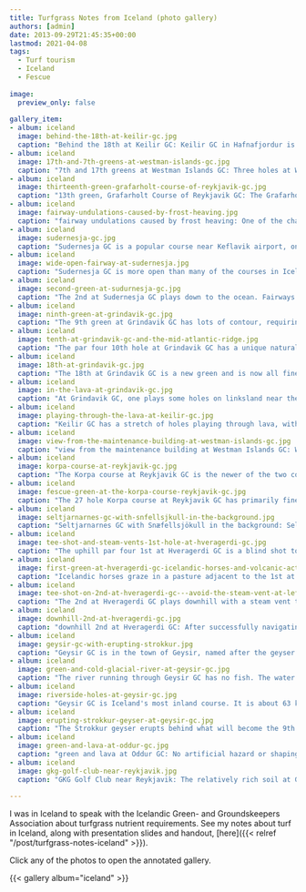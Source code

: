 ```yaml
---
title: Turfgrass Notes from Iceland (photo gallery)
authors: [admin]
date: 2013-09-29T21:45:35+00:00
lastmod: 2021-04-08
tags:
  - Turf tourism
  - Iceland
  - Fescue
  
image:
  preview_only: false
  
gallery_item:
- album: iceland
  image: behind-the-18th-at-keilir-gc.jpg
  caption: "Behind the 18th at Keilir GC: Keilir GC in Hafnafjordur is one of the busiest clubs in Iceland"
- album: iceland
  image: 17th-and-7th-greens-at-westman-islands-gc.jpg
  caption: "7th and 17th greens at Westman Islands GC: Three holes at Westman Islands GC are the oldest holes in Iceland, dating from the late 1930s." 
- album: iceland
  image: thirteenth-green-grafarholt-course-of-reykjavik-gc.jpg
  caption: "13th green, Grafarholt Course of Reykjavik GC: The Grafarholt Course at Reykjavik GC is the older of the two courses at the largest club in Iceland. It sits in a valley with the sea at Reykjavik visible to the left, and snow covered mountains visible here on a fine late-summer day."
- album: iceland
  image: fairway-undulations-caused-by-frost-heaving.jpg
  caption: "fairway undulations caused by frost heaving: One of the challenges at many courses in Iceland is frost heaving, which leaves the ground uneven in the most affected areas. This fairway at Keilir GC shows the result of frost heaving that occurs each winter."
- album: iceland
  image: sudernesja-gc.jpg
  caption: "Sudernesja GC is a popular course near Keflavik airport, on a beautiful piece of land beside the sea."
- album: iceland
  image: wide-open-fairway-at-sudernesja.jpg
  caption: "Sudernesja GC is more open than many of the courses in Iceland, with less lava to capture wayward shots."
- album: iceland
  image: second-green-at-sudurnesja-gc.jpg
  caption: "The 2nd at Sudernesja GC plays down to the ocean. Fairways are primarily fine fescue (*Festuca rubra*), and greens are *Festuca rubra* with *Poa annua*."
- album: iceland
  image: ninth-green-at-grindavik-gc.jpg
  caption: "The 9th green at Grindavik GC has lots of contour, requiring a carefully controlled shot to get the ball near the hole. This green sits on the Mid-Atlantic Ridge, a divergent tectonic plate boundary that separates the Eurasian Plate from the North American Plate. The average spreading rate is 2.5 cm per year."
- album: iceland
  image: tenth-at-grindavik-gc-and-the-mid-atlantic-ridge.jpg
  caption: "The par four 10th hole at Grindavik GC has a unique natural hazard. The entire right side of the hole, especially pronounced near the green, is a depression from the Mid-Atlantic Ridge, also known as the Reykjanes Ridge. This tectonic plate boundary separates the Eurasian Plate from the North American Plate and is moving apart at an average rate of 2.5 cm per year."
- album: iceland
  image: 18th-at-grindavik-gc.jpg
  caption: "The 18th at Grindavik GC is a new green and is now all fine fescue (*Festuca rubra*); no *Poa annua* has invaded. The links section of the course is in the background, near the sea at one of Iceland's most popular surfing spots. "
- album: iceland
  image: in-the-lava-at-grindavik-gc.jpg
  caption: "At Grindavik GC, one plays some holes on linksland near the ocean, before moving inland, across the Mid-Atlantic Ridge, into holes set dramatically into the lava. This grass on this green is fine fescue (*Festuca rubra*), a species of grass especially well-adapted to this climate."
- album: iceland
  image: playing-through-the-lava-at-keilir-gc.jpg
  caption: "Keilir GC has a stretch of holes playing through lava, with other holes on more open grassland above the ocean. Wind-driven salt spray can be a particular problem on this section of the course."
- album: iceland
  image: view-from-the-maintenance-building-at-westman-islands-gc.jpg
  caption: "view from the maintenance building at Westman Islands GC: Westman Islands GC sits on an amazing piece of land, and the course plays through natural grassland with a few outcrops of volcanic rock. A few holes out of the frame to the left play through lava along the ocean. At far right is the site of the town festival, held each summer and one of the most popular festivals in Iceland. The grass-roofed stage is seen, with a natural amphitheater behind it."
- album: iceland
  image: korpa-course-at-reykjavik-gc.jpg
  caption: "The Korpa course at Reykjavik GC is the newer of the two courses at this club. The Korpa River, known for its salmon runs, twists though the course. Icelandic horses graze in the surrounding pastures."
- album: iceland
  image: fescue-green-at-the-korpa-course-reykjavik-gc.jpg
  caption: "The 27 hole Korpa course at Reykjavik GC has primarily fine fescue greens. The Korpa River is in the background."
- album: iceland
  image: seltjarnarnes-gc-with-snfellsjkull-in-the-background.jpg
  caption: "Seltjarnarnes GC with Snæfellsjökull in the background: Seltjarnarnes GC is on a peninsula near Reykjavik. This course is know for the many birds that flock here, and on clear days, the Snæfellsjökull volcano is visible across the sea. Snæfellsjökull was the setting, in the Jules Verne novel [Journey to the Center of the Earth](https://en.wikipedia.org/wiki/Journey_to_the_Center_of_the_Earth), in which the protagonists find the entrance to the subterranean passage."
- album: iceland
  image: tee-shot-and-steam-vents-1st-hole-at-hveragerdi-gc.jpg
  caption: "The uphill par four 1st at Hveragerdi GC is a blind shot towards active steam vents."
- album: iceland
  image: first-green-at-hveragerdi-gc-icelandic-horses-and-volcanic-activity.jpg
  caption: "Icelandic horses graze in a pasture adjacent to the 1st at Hveragerdi GC. After a recent earthquake, hot gasses came to the surface, killing the grass on about 20% of this green, requiring it to be out of play for one season. "
- album: iceland
  image: tee-shot-on-2nd-at-hveragerdi-gc---avoid-the-steam-vent-at-left.jpg
  caption: "The 2nd at Hveragerdi GC plays downhill with a steam vent to the left. The correct line is well to the right of the steam vent." 
- album: iceland
  image: downhill-2nd-at-hveragerdi-gc.jpg
  caption: "downhill 2nd at Hveragerdi GC: After successfully navigating past and to the right of the steam vent, one plays downhill to the wide open fairway."
- album: iceland
  image: geysir-gc-with-erupting-strokkur.jpg
  caption: "Geysir GC is in the town of Geysir, named after the geyser of the same name, and is the root of the English word **geyser**. Strokkur geyser is erupting here."
- album: iceland
  image: green-and-cold-glacial-river-at-geysir-gc.jpg
  caption: "The river running through Geysir GC has no fish. The water is too cold, coming from a nearby glacier. The turf here is fine fescue (*Festuca rubra*). No irrigation is applied to this course, which allows the fescue to thrive and reduces the amount of *Poa annua*."
- album: iceland
  image: riverside-holes-at-geysir-gc.jpg
  caption: "Geysir GC is Iceland's most inland course. It is about 63 km from the ocean. This inland course sits in a landscape unlike any other in the country, where most of the courses are so near the ocean."
- album: iceland
  image: erupting-strokkur-geyser-at-geysir-gc.jpg
  caption: "The Strokkur geyser erupts behind what will become the 9th at Geysir GC."
- album: iceland
  image: green-and-lava-at-oddur-gc.jpg
  caption: "green and lava at Oddur GC: No artificial hazard or shaping is necessary at this green site, where hills of lava and colorful plants sit right next to the smooth putting surface."
- album: iceland
  image: gkg-golf-club-near-reykjavik.jpg
  caption: "GKG Golf Club near Reykjavik: The relatively rich soil at GKG GC results in greener turf and provides a footing for trees to grow. This is a parkland style golf course, a few kilometers from the sea and thus unaffected by salt spray, resulting in a green turf into late September."
  
---
```


I was in Iceland to speak with the Icelandic Green- and Groundskeepers Association about turfgrass nutrient requirements. See my notes about turf in Iceland, along with presentation slides and handout, [here]({{< relref "/post/turfgrass-notes-iceland" >}}).

Click any of the photos to open the annotated gallery.

{{< gallery album="iceland" >}}
